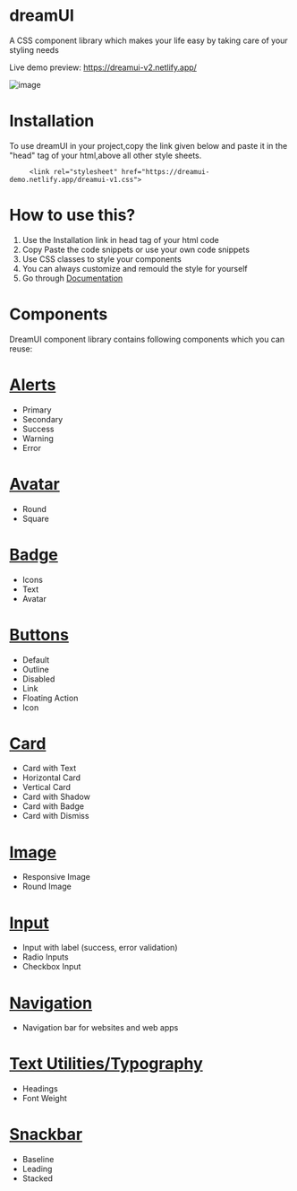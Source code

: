 # dreamUI 
A CSS component library which makes your life easy by taking care of your styling needs

Live demo preview:
https://dreamui-v2.netlify.app/

![image](https://user-images.githubusercontent.com/39937404/161030652-703880dd-55ce-4c7f-9661-3e358df80969.png)


# Installation 
To use dreamUI in your project,copy the link given below and paste it in the "head" tag of your html,above all other style sheets.

`      <link rel="stylesheet" href="https://dreamui-demo.netlify.app/dreamui-v1.css">    
`
# How to use this?
1. Use the Installation link in head tag of your html code
2. Copy Paste the code snippets or use your own code snippets
3. Use CSS classes to style your components
4. You can always customize and remould the style for yourself
5. Go through [ Documentation ](https://dreamui-demo.netlify.app/documents/documents.html)

# Components

DreamUI component library contains following components which you can reuse:

 # [ Alerts ](https://dreamui-demo.netlify.app/documents/documents.html#alert)
 - Primary 
 - Secondary 
 - Success 
 - Warning 
 - Error 
 

 # [Avatar](https://dreamui-demo.netlify.app/documents/documents.html#avatar)
 - Round 
 - Square 

 # [ Badge ](https://dreamui-demo.netlify.app/documents/documents.html#badge )
 - Icons 
 - Text 
 - Avatar
 
# [ Buttons ](https://dreamui-demo.netlify.app/documents/documents.html#button)
- Default
- Outline
- Disabled
- Link
- Floating Action
- Icon

# [ Card ](https://dreamui-demo.netlify.app/documents/documents.html#card)
- Card with Text
- Horizontal Card
- Vertical Card
- Card with Shadow
- Card with Badge
- Card with Dismiss

 # [ Image ](https://dreamui-demo.netlify.app/documents/documents.html#image)
 - Responsive Image
 - Round Image

 # [ Input ](https://dreamui-demo.netlify.app/documents/documents.html#input)
 - Input with label (success, error validation)
 - Radio Inputs
 - Checkbox Input
 
 # [Navigation ](https://dreamui-demo.netlify.app/documents/documents.html#navigation)
 -  Navigation bar for websites and web apps
 
 # [Text Utilities/Typography](https://dreamui-demo.netlify.app/documents/documents.html#typography)
 - Headings
 - Font Weight
 
# [ Snackbar ](https://dreamui-demo.netlify.app/documents/documents.html#Snackbar)
- Baseline
- Leading
- Stacked
